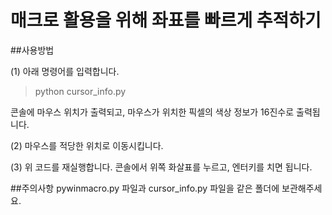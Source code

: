# 매크로 활용을 위해 좌표를 빠르게 추적하기

##사용방법

(1) 아래 명령어를 입력합니다.
> python cursor_info.py

콘솔에 마우스 위치가 출력되고, 마우스가 위치한 픽셀의 색상 정보가 16진수로 출력됩니다.

(2) 마우스를 적당한 위치로 이동시킵니다.

(3) 위 코드를 재실행합니다. 콘솔에서 위쪽 화살표를 누르고, 엔터키를 치면 됩니다.

##주의사항
pywinmacro.py 파일과 cursor_info.py 파일을 같은 폴더에 보관해주세요.
